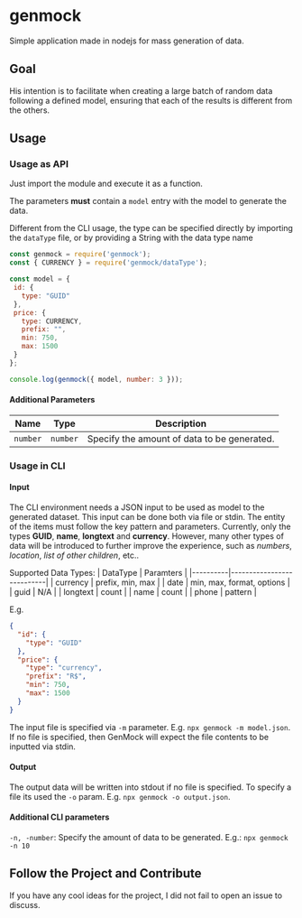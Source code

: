 genmock
=======

Simple application made in nodejs for mass generation of data.

## Goal

His intention is to facilitate when creating a large batch of random data following a defined model, ensuring that each of the results is different from the others.

## Usage

 ### Usage as API
 
 Just import the module and execute it as a function.
 
 The parameters **must** contain a ``model`` entry with the model to generate the data.
 
 Different from the CLI usage, the type can be specified directly by importing the ``dataType`` file, or by providing a String with the data type name
 
 ```javascript
const genmock = require('genmock');
const { CURRENCY } = require('genmock/dataType');

const model = {
  id: {
    type: "GUID"
  },
  price: {
    type: CURRENCY,
    prefix: "",
    min: 750,
    max: 1500
  }
};

console.log(genmock({ model, number: 3 }));
```

 #### Additional Parameters
 
 | Name       | Type       | Description                                 |
 |------------|------------|---------------------------------------------|
 | ``number`` | ``number`` | Specify the amount of data to be generated. |


 
 ### Usage in CLI
 
 #### Input
 The CLI environment needs a JSON input to be used as model to the generated dataset. This input can be done both via file or stdin.
 The entity of the items must follow the key pattern and parameters. Currently, only the types **GUID**, **name**, **longtext** and **currency**. However, many other types of data will be introduced to further improve the experience, such as _numbers_, _location_, _list of other children_, etc..

 Supported Data Types:
 | DataType | Paramters                 |
 |----------|---------------------------|
 | currency | prefix, min, max          |
 | date     | min, max, format, options |
 | guid     | N/A                       |
 | longtext | count                     |
 | name     | count                     |
 | phone    | pattern                   |

 E.g.
```json
{
  "id": {
    "type": "GUID"
  },
  "price": {
    "type": "currency",
    "prefix": "R$",
    "min": 750,
    "max": 1500
  }
}
```

 The input file is specified via ``-m`` parameter. E.g. ``npx genmock -m model.json``.
 If no file is specified, then GenMock will expect the file contents to be inputted via stdin.

 #### Output
 The output data will be written into stdout if no file is specified. To specify a file its used the ``-o`` param. E.g. ``npx genmock -o output.json``.
 
 #### Additional CLI parameters
 ``-n, -number``: Specify the amount of data to be generated. E.g.: ``npx genmock -n 10``

## Follow the Project and Contribute
If you have any cool ideas for the project, I did not fail to open an issue to discuss.

